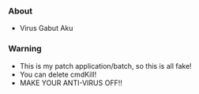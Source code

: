 ### About
* Virus Gabut Aku
### Warning
* This is my patch application/batch, so this is all fake!
* You can delete cmdKill!
* MAKE YOUR ANTI-VIRUS OFF!!

